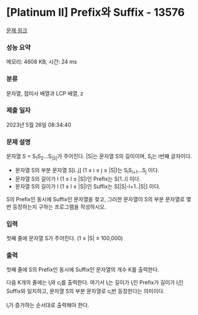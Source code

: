 # [Platinum II] Prefix와 Suffix - 13576 

[문제 링크](https://www.acmicpc.net/problem/13576) 

### 성능 요약

메모리: 4608 KB, 시간: 24 ms

### 분류

문자열, 접미사 배열과 LCP 배열, z

### 제출 일자

2023년 5월 26일 08:34:40

### 문제 설명

<p>문자열 S = S<sub>1</sub>S<sub>2</sub>...S<sub>|S|</sub>가 주어진다. |S|는 문자열 S의 길이이며, S<sub>i</sub>는 i번째 글자이다.</p>

<ul>
	<li>문자열 S의 부분 문자열 S[i..j] (1 ≤ i ≤ j ≤ |S|)는 S<sub>i</sub>S<sub>i+1</sub>...S<sub>j</sub> 이다.</li>
	<li>문자열 S의 길이가 l (1 ≤ l ≤ |S|)인 Prefix는 S[1..l] 이다.</li>
	<li>문자열 S의 길이가 l (1 ≤ l ≤ |S|)인 Suffix는 S[|S|-l+1..|S|] 이다.</li>
</ul>

<p>S의 Prefix인 동시에 Suffix인 문자열을 찾고, 그러한 문자열이 S의 부분 문자열로 몇 번 등장하는지 구하는 프로그램을 작성하시오.</p>

### 입력 

 <p>첫째 줄에 문자열 S가 주어진다. (1 ≤ |S| ≤ 100,000)</p>

### 출력 

 <p>첫째 줄에 S의 Prefix인 동시에 Suffix인 문자열의 개수 K를 출력한다.</p>

<p>다음 K개의 줄에는 l<sub>i</sub>와 c<sub>i</sub>를 출력한다. 여기서 l<sub>i</sub>는 길이가 l<sub>i</sub>인 Prefix가 길이가 l<sub>i</sub>인 Suffix와 일치하고, 문자열 S의 부분 문자열로 c<sub>i</sub>번 등장한다는 의미이다.</p>

<p>l<sub>i</sub>가 증가하는 순서대로 출력해야 한다.</p>

